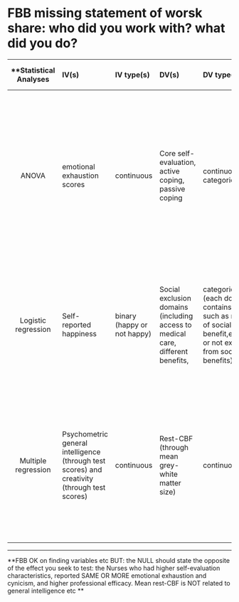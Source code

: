 # FBB missing statement of worsk share: who did you work with? what did you do?


| **Statistical Analyses	|  IV(s)  |  IV type(s) |  DV(s)  |  DV type(s)  |  Control Var | Control Var type  | Question to be answered | _H0_ | alpha | link to paper **|
|:----------:|:----------|:------------|:-------------|:-------------|:------------|:------------- |:------------------|:----:|:-------:|:-------|
| ANOVA                  	| emotional exhaustion scores 	| continuous  	|  Core self-evaluation,  active coping, passive coping 	| continuous, categorical    	| gender, age, job ranking, work experience, 	| categorical, ordinal 	| This study aimed to determine the potential association between core self-evaluation, mediating role of coping styles and the burnout syndrome among Chinese nurses 	| Nurses who had higher self-evaluation characteristics, reported less emotional exhaustion and cynicism, and higher professional efficacy. | 0.05  	| http://journals.plos.org/plosone/article?id=10.1371/journal.pone.0115799 	|
| Logistic regression    	| Self-reported happiness     	| binary (happy or not happy)  	| Social exclusion domains (including access to medical care, different benefits,  	| categorical (each domain contains options such as no need of social benefit,excluded or not excluded from social benefits)   	| Gender, age, education level, school type, health status, household income, religion, geo-location type 	| categorical, ordinal, continuous 	| To figure out the relation between happiness of indigenous population in Taiwan and social exclusion                                                                	| the different social exclusion from social welfare benefits are associated with the happiness of indigenous people  	| 0.05  	| http://journals.plos.org/plosone/article?id=10.1371/journal.pone.0118305#pone-0118305-t001 	|
| Multiple regression    	| Psychometric general intelligence (through test scores) and creativity (through test scores) 	| continuous                   	| Rest-CBF (through mean grey-white matter size)                                   	| continuous                                                                                                                   	| Age, gender                                                                                             	| ordinal, categorical             	| To investigate the association between cognitive factors and measures of absolute resting  brain activity such as rest cerebral blood flow (rest-CBF)               	| Mean rest-CBF is related to general intelligence                                                                    	| 0.05  	| http://journals.plos.org/plosone/article?id=10.1371/journal.pone.0025532                  |
__________________________________________________________________________________________


**FBB OK on finding variables etc BUT: the NULL should state the opposite of the effect you seek to test: the Nurses  who had higher self-evaluation characteristics, reported SAME OR MORE emotional exhaustion and cynicism, and higher professional efficacy.  Mean rest-CBF is NOT related to general intelligence etc **

